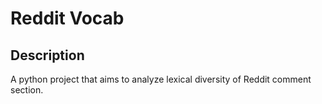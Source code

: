 # Reddit Vocab

## Description

A python project that aims to analyze lexical diversity of Reddit comment section.
